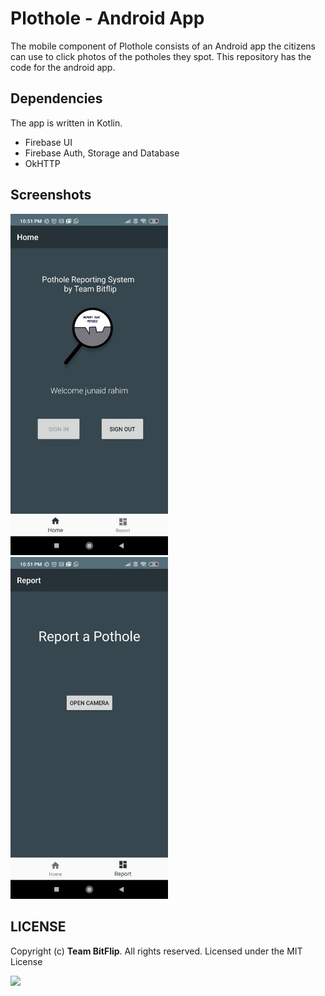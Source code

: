 # Plothole - Android App

The mobile component of Plothole consists of an Android app the citizens can use to click photos of the potholes they spot. This repository has the
code for the android app.

## Dependencies

The app is written in Kotlin.

* Firebase UI
* Firebase Auth, Storage and Database
* OkHTTP


## 

## Screenshots

<p align="left">
<img src="screenshots/a.jpg" width="50%">
<img src="screenshots/b.jpg" width="50%">
</p>

## LICENSE
Copyright (c) **Team BitFlip**. All rights reserved. Licensed under the MIT License

[![](https://img.shields.io/github/license/junaidrahim/desiresalesportal?style=for-the-badge)](LICENSE)